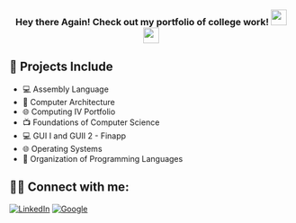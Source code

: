 <h3 align="center">Hey there Again! Check out my portfolio of college work! <img src="https://media.giphy.com/media/hvRJCLFzcasrR4ia7z/giphy.gif" width="28"> <img src="https://emojis.slackmojis.com/emojis/images/1531849430/4246/blob-sunglasses.gif?1531849430" width="28"/></h3>

## 📖 Projects Include

* 💻 Assembly Language 
* 📱 Computer Architecture
* 🌐 Computing IV Portfolio
* 📺 Foundations of Computer Science
* 💻 GUI I and GUII 2 - Finapp
* 🌐 Operating Systems
* 📱 Organization of Programming Languages

## 🙋‍♂️ Connect with me:

<p align="left">
  <a href="https://www.linkedin.com/in/thomas-demasse/"><img alt="LinkedIn" title="LinkedIn" src="https://img.shields.io/badge/-LinkedIn-0077B5?style=for-the-badge&logo=linkedin&logoColor=white"/></a>
  <a href="mailto: TJDemasse17@gmail.com"><img alt="Google" title="Google" src="https://upload.wikimedia.org/wikipedia/commons/5/53/Google_%22G%22_Logo.svg"/></a>
  </p>
</p>




